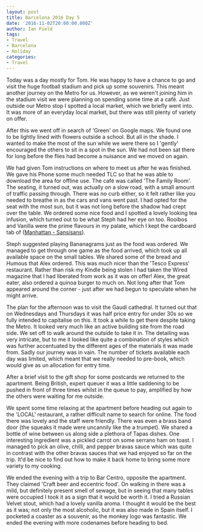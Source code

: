 ```yaml
---
layout: post
title: Barcelona 2016 Day 5
date: '2016-11-02T20:00:00.000Z'
author: Ian Field
tags:
- Travel
- Barcelona
- Holiday
categories:
- Travel
---
```

Today was a day mostly for Tom. He was happy to have a chance to go and visit the huge football stadium and pick up some souvenirs. This meant another journey on the Metro for us. However, as we weren't joining him in the stadium visit we were planning on spending some time at a café. Just outside our Metro stop I spotted a local market, which we briefly went into. It was more of an everyday local market, but there was still plenty of variety on offer.

After this we went off in search of 'Green' on Google maps. We found one to be lightly lined with flowers outside a school. But all in the shade. I wanted to make the most of the sun while we were there so I 'gently' encouraged the others to sit in a spot in the sun. We had not been sat there for long before the flies had become a nuisance and we moved on again.

We had given Tom instructions on where to meet us after he was finished. We gave his Phone some much needed TLC so that he was able to download the area for offline use. The café was called 'The Family Room'. The seating, it turned out, was actually on a slow road, with a small amount of traffic passing through. There was no curb either, so it felt rather like you needed to breathe in as the cars and vans went past. I had opted for the seat with the most sun, but it was not long before the shadow had crept over the table. We ordered some nice food and I spotted a lovely looking tea infusion, which turned out to be what Steph had her eye on too. Rooibos and Vanilla were the prime flavours in my palate, which I kept the cardboard tab of ([Manhattan - Sansisans](http://www.sansisans.com/shop/shop/infusions-rooibos/manhattan-rooibos/?lang=en)).

Steph suggested playing Bananagrams just as the food was ordered. We managed to get through one game as the food arrived, which took up all available space on the small tables. We shared some of the bread and Humous that Alex ordered. This was much nicer than the 'Tesco Express' restaurant. Rather than risk my Kindle being stolen I had taken the Wired magazine that I had liberated from work as it was on offer! Alex, the great eater, also ordered a quinoa burger to much on. Not long after that Tom appeared around the corner - just after we had begun to speculate when he might arrive.

The plan for the afternoon was to visit the Gaudi cathedral. It turned out that on Wednesdays and Thursdays it was half price entry for under 30s so we fully intended to capitalise on this. It took a while to get there despite taking the Metro. It looked very much like an active building site from the road side. We set off to walk around the outside to take it in. The detailing was very intricate, but to me it looked like quite a combination of styles which was further accentuated by the different ages of the materials it was made from. Sadly our journey was in vain. The number of tickets available each day was limited, which meant that we really needed to pre-book, which would give as un allocation for entry time.

After a brief visit to the gift shop for some postcards we returned to the apartment. Being British, expert queuer it was a little saddening to be pushed in front of three times whilst in the queue to pay, amplified by how the others were waiting for me outside.

We spent some time relaxing at the apartment before heading out again to the 'LOCAL' restaurant, a rather difficult name to search for online. The food there was lovely and the staff were friendly. There was even a brass band door (the squeaks it made were uncannily like the a trumpet). We shared a bottle of wine between us along side a plethora of Tapas dishes. One interesting ingredient was a pickled carrot on some serrano ham on toast. I managed to pick an olive, chilli, and pepper bravas sauce which was quite in contrast with the other bravas sauces that we had enjoyed so far on the trip. It'd be nice to find out how to make it back home to bring some more variety to my cooking.

We ended the evening with a trip to Bar Centro, opposite the apartment. They claimed 'Craft beer and eccentric food'. On walking in there was a mild, but definitely present smell of sewage, but in seeing that many tables were occupied I took it as a sign that it would be worth it. I tried a Russian Velvet stout, which had a lovely vanilla aroma. I thought it would be the best as it was; not only the most alcoholic, but it was also made in Spain itself. I pocketed a coaster as a souvenir, as the monkey logo was fantastic. We ended the evening with more codenames before heading to bed.

